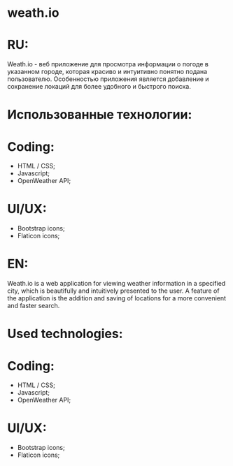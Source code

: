 # weath.io
RU:
=======================================================================================================================================================================
Weath.io - веб приложение для просмотра информации о погоде в указанном городе, которая красиво и интуитивно понятно подана пользователю. Особенностью приложения является добавление и сохранение локаций для более удобного и быстрого поиска.

Использованные технологии:
=======================================================================================================================================================================
Coding:
=======================================================================================================================================================================
- HTML / CSS;
- Javascript;
- OpenWeather API;

UI/UX:
=======================================================================================================================================================================
- Bootstrap icons;
- Flaticon icons;

EN:
=======================================================================================================================================================================
Weath.io is a web application for viewing weather information in a specified city, which is beautifully and intuitively presented to the user. A feature of the application is the addition and saving of locations for a more convenient and faster search.

Used technologies:
=======================================================================================================================================================================
Coding:
=======================================================================================================================================================================
- HTML / CSS;
- Javascript;
- OpenWeather API;

UI/UX:
=======================================================================================================================================================================
- Bootstrap icons;
- Flaticon icons;
